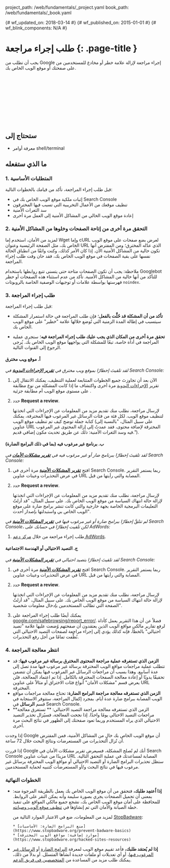 project_path: /web/fundamentals/_project.yaml
book_path: /web/fundamentals/_book.yaml

{# wf_updated_on: 2018-03-14 #}
{# wf_published_on: 2015-01-01 #}
{# wf_blink_components: N/A #}

# طلب إجراء مراجعة {: .page-title }

يجب أن تطلب من Google إجراء مراجعة لإزالة علامة
خطر أو مخادع للمستخدمين من على صفحتك أو موقع الويب الخاص بك.

<div class="video-wrapper">
  <iframe class="devsite-embedded-youtube-video" data-video-id="lc3UjnDcMxo"
          data-autohide="1" data-showinfo="0" frameborder="0" allowfullscreen>
  </iframe>
</div>

## ستحتاج إلى

*   معرفة أوامر shell/terminal

## ما الذي ستفعله

### 1. المتطلبات الأساسية

قبل طلب إجراء المراجعة، تأكد من قيامك بالخطوات التالية:

* إثبات ملكية موقع الويب الخاص بك في Search Console
* تنظيف موقعك من الأعمال التخريبية التي تسبب فيها المخترقون
* سد الثغرات الأمنية
* إعادة موقع الويب الخالي من المشاكل الأمنية إلى العمل مرة أخرى

### 2. التحقق مرة أخرى من إتاحة الصفحات وخلوها من المشاكل الأمنية

لمزيد من الأمان، استخدم إما Wget وإما cURL لعرض بضع صفحات على موقع الويب الخاص بك، مثل
الصفحة الرئيسية وعنوان URL الذي عدّله المخترق؛ ومن المفترض أنها تكون خالية من المشاكل الأمنية الآن. إذا كان الأمر كذلك،
وكنت واثقًا من انطباق الحالة نفسها على بقية الصفحات في موقع الويب الخاص بك،
فقد حان وقت طلب إجراء المراجعة.

ملاحظة: يجب أن تكون الصفحات متاحة حتى يتسنى تتبع روابطها باستخدام Googlebot للتأكد من أنها
خالية من المشاكل الأمنية. تأكد من عدم استثناء هذه الصفحات أو حظر
فهرستها بواسطة علامات أو توجيهات الوصفية الخاصة بالروبوتات `noindex`.

### 3. طلب إجراء المراجعة

قبل طلب إجراء المراجعة:

* **تأكد من أن المشكلة قد حُلَّت بالفعل**؛
فإن طلب المراجعة في حالة استمرار المشكلة سيتسبب في إطالة المدة
الزمنية التي تُوضع خلالها علامة "خطير" على موقع الويب الخاص بك.

* **تحقق مرة أخرى من المكان الذي يجب عليك طلب إجراء المراجعة فيه**؛ ستجري عملية المراجعة
في أداة خاصة، تبعًا للمشكلة التي يواجهها موقع الويب الخاص بك.
يُرجى الرجوع إلى القنوات التالية.


#### أ. موقع ويب مخترق

*لقد تلقيتَ إخطارًا بموقع ويب مخترق في
[**تقرير الإجراءات اليدوية**](https://www.google.com/webmasters/tools/manual-action)
في Search Console:*

1. الآن بعد أن تجاوزتَ جميع الخطوات المتتابعة لعملية التنظيف،
 يمكنك الانتقال إلى تقرير [الإجراءات اليدوية](https://www.google.com/webmasters/tools/manual-action)
 مرة أخرى واكتشاف ما إذا كانت المشكلة من نوع مطابقة على مستوى موقع الويب أم مطابقة جزئية
.
2. حدد **Request a review**.

    لإرسال مراجعة، نطلب منك تقديم مزيد من المعلومات عن
 الإجراءات التي اتخذتها لتنظيف موقع الويب. لكل فئة من فئات الرسائل غير المرغوب فيها المخترقة، يمكنك كتابة
 جملة توضح كيف تم تنظيف موقع الويب (على سبيل المثال، "بالنسبة إلى
 عناوين URL المخترقة لإضافة محتوى، فقد عمدتُ إلى إزالة المحتوى غير المرغوب فيه وسد
 الثغرات الأمنية: ذلك عن طريق تحديث مكون إضافي قديم.").


#### ب. برنامج غير مرغوب فيه (بما في ذلك البرامج الضارة)

*لقد تلقيتَ إخطارًا ببرنامج ضار أو غير مرغوب فيه في
[**تقرير مشكلات الأمان**](https://www.google.com/webmasters/tools/security-issues)
في Search Console:*

1. افتح
  [**تقرير المشكلات الأمنية**](https://www.google.com/webmasters/tools/security-issues)
 مرة أخرى في Search Console. ربما يستمر التقرير في عرض التحذيرات وعينات
 عناوين URL المصابة والتي رأيتها من قبل.
2. حدد **Request a review**.

    لإرسال مراجعة، نطلب منك تقديم مزيد من المعلومات عن
 الإجراءات التي اتخذتها لإزالة حالة انتهاك السياسة من موقع الويب الخاص بك. على سبيل المثال،
 "قد أزلتُ التعليمات البرمجية الخاصة بجهة خارجية والتي كانت تنشر برامج ضارة على
 موقع الويب الخاص بي واستبدلتها بإصدار أحدث".


*لم تتلقَّ إخطارًا ببرامج ضارة أو غير مرغوب فيها في
[**تقرير المشكلات الأمنية**](https://www.google.com/webmasters/tools/security-issues)
في Search Console، لكن تلقيت إخطارًا في حسابك على AdWords:*

1. طلب إجراء مراجعة من خلال
 [مركز دعم AdWords](https://support.google.com/adwords/contact/site_policy).


#### ج. التصيد الاحتيالي أو الهندسة الاجتماعية

*لقد تلقيتَ إخطارًا بتصيد احتيالي في
[**تقرير المشكلات الأمنية**](https://www.google.com/webmasters/tools/security-issues)
في Search Console:*

1. افتح
  [**تقرير المشكلات الأمنية**](https://www.google.com/webmasters/tools/security-issues)
 مرة أخرى في Search Console. ربما يستمر التقرير في عرض التحذيرات وعينات
 عناوين URL المصابة والتي رأيتها من قبل.
2. حدد **Request a review**.

    لإرسال مراجعة، نطلب منك تقديم مزيد من المعلومات عن
 الإجراءات التي اتخذتها لإزالة حالة انتهاك السياسة من موقع الويب الخاص بك. على سبيل المثال،
 "قد أزلتُ الصفحة التي تطالب المستخدمين بإدخال معلومات شخصية".

3. يمكنك أيضًا طلب إجراء المراجعة على
 [google.com/safebrowsing/report_error/](https://www.google.com/safebrowsing/report_error/).
  فضلاً عن أن هذا التقرير يعمل كأداة لرفع تقارير مالكي مواقع الويب الذين يعتقدون أن صفحتهم
 وُضعت عليها علامة "تصيد احتيالي" بالخطأ، فإنه كذلك يؤدي إلى إجراء مراجعة
 لصفحات التصيد الاحتيالي التي نُظِّفت تمامًا من أجل رفع التحذيرات.

### 4. انتظر معالجة المراجعة

* **الزمن الذي تستغرقه عملية مراجعة المحتوى المخترق برسالة غير مرغوب فيها:** قد تتطلب عملية مراجعات مواقع الويب المخترقة
 برسالة غير مرغوب فيها مدة تصل إلى عدة أسابيع. وهذا بسبب أن مراجعات الرسائل غير المرغوب فيها
 يمكن أن تتضمن تحقيقًا يدويًا أو إعادة معالجة
 الصفحات المخترقة بالكامل. إذا تم اعتماد المعالجة، فلن يعرض قسم "مشكلات الأمان"
 أنواع فئات الاختراق أو مثالاً على عناوين URL المخترقة.
* **الزمن الذي تستغرقه معالجة مراجعة البرامج الضارة:** تحتاج معالجة مراجعات مواقع الويب المصابة
 ببرامج ضارة عدة أيام. بمجرد إكمال المراجعة، ستتوفر
 الاستجابة في قسم **الرسائل** في Search Console.
* **الزمن الذي تستغرقه معالجة مراجعة التصيد الاحتيالي: ** تستغرق معالجة مراجعات التصيد الاحتالي
 يومًا واحدًا. إذا نجحت المعالجة، فسيُزال تحذير التصيد الاحتيالي الذي يراه المستخدم
 وربما تعود صفحتك إلى الظهور في نتائج البحث مرة أخرى.

إذا وجدت Google أن موقع الويب الخاص بك خالٍ من المشاكل الأمنية، فمن المفترض أن تُزال التحذيرات من المستعرضات
ونتائج البحث خلال 72 ساعة.

إذا قررت Google أنك لم تُصلح المشكلة، فسيعرض تقرير مشكلات
الأمان في Search Console مزيدًا من عينات عناوين
URL المصابة لمساعدتك في عملية التحقق التالية. ستظل تحذيرات البرامج الضارة أو التصيد الاحتيالي أو مواقع الويب المخترقة
برسائل غير مرغوب فيها في نتائج البحث و/أو المستعرضات
كتنبيه لحماية المستخدمين.

### الخطوات النهائية

* **إذا اُعتمِد طلبك،** فتحقق من أن موقع الويب الخاص بك يعمل بالطريقة المرجوة منه:
  بمعنى أن تحميل الصفحات يجري بصورة سليمة وأنه يمكن النقر على الروابط. للمحافظة على أمان موقع الويب الخاص بك،
 نشجع جميع مالكي المواقع على تنفيذ خطة الصيانة والأمان
 التي تم إنشاؤها في [تنظيف موقع الويب وصيانته](clean_site).

    لمزيد من المعلومات، ضع في الاعتبار الموارد التالية من
 [StopBadware](https://www.stopbadware.org):

      * [منع البرامج الضارة: الأساسيات](https://www.stopbadware.org/prevent-badware-basics)
      * [موارد إضافية: مواقع الويب المخترقة](https://www.stopbadware.org/hacked-sites-resources)

* **إذا لم يُعتمَد طلبك،** فأعد تقييم موقع الويب لمعرفة
 [البرامج الضارة](hacked_with_malware) أو [الرسائل غير المرغوب فيها](hacked_with_spam)، أو أي
 تعديلات أو ملفات جديدة أنشأها المتسلل. أو بدلاً من ذلك، يمكنك
 طلب مزيد من المساعدة من
 [المتخصصين في فريق الدعم](support_team).

